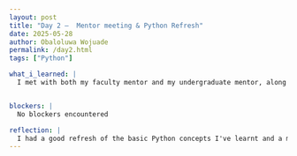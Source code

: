 ```yaml
---
layout: post
title: "Day 2 –  Mentor meeting & Python Refresh"
date: 2025-05-28
author: Obaloluwa Wojuade
permalink: /day2.html
tags: ["Python"]

what_i_learned: |
  I met with both my faculty mentor and my undergraduate mentor, along with my teammates, and we went over the projects. I also participated in the Python 102 class where i had a refresh of python concepts like sets and dictionaries.


blockers: |
  No blockers encountered

reflection: |
  I had a good refresh of the basic Python concepts I've learnt and a meeting with both my faculty and graduate mentor where we further discussed our plans for the project and pre-work we all needed to complete to ensure our workflow would be smooth.
---
```

